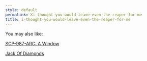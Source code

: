 ```yaml
---
style: default
permalink: Xi-thought-you-would-leave-even-the-reaper-for-me
title: i-thought-you-would-leave-even-the-reaper-for-me
---
```

You may also like:

[SCP-987-ARC: A Window](http://scp-wiki.net/scp-987-arc)

[Jack Of Diamonds](http://scp-wiki.net/jackofdiamonds)
